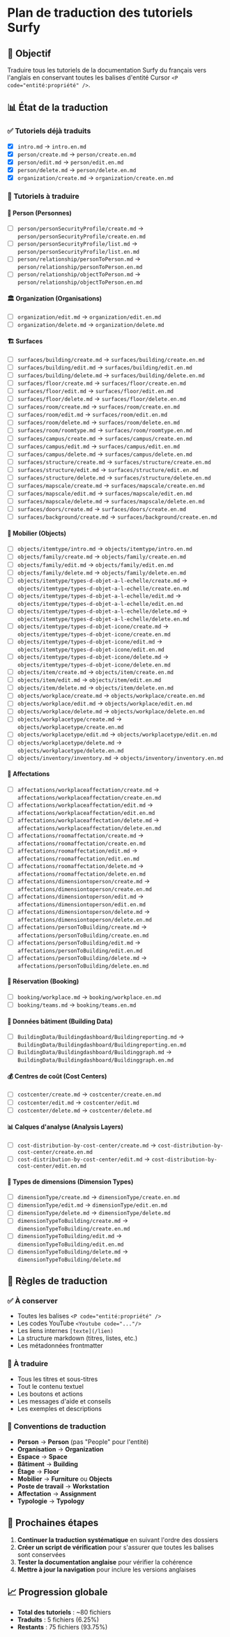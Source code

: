 # Plan de traduction des tutoriels Surfy

## 🎯 Objectif
Traduire tous les tutoriels de la documentation Surfy du français vers l'anglais en conservant toutes les balises d'entité Cursor `<P code="entité:propriété" />`.

## 📊 État de la traduction

### ✅ Tutoriels déjà traduits
- [x] `intro.md` → `intro.en.md`
- [x] `person/create.md` → `person/create.en.md`
- [x] `person/edit.md` → `person/edit.en.md`
- [x] `person/delete.md` → `person/delete.en.md`
- [x] `organization/create.md` → `organization/create.en.md`

### 🔄 Tutoriels à traduire

#### 📁 Person (Personnes)
- [ ] `person/personSecurityProfile/create.md` → `person/personSecurityProfile/create.en.md`
- [ ] `person/personSecurityProfile/list.md` → `person/personSecurityProfile/list.en.md`
- [ ] `person/relationship/personToPerson.md` → `person/relationship/personToPerson.en.md`
- [ ] `person/relationship/objectToPerson.md` → `person/relationship/objectToPerson.en.md`

#### 🏛️ Organization (Organisations)
- [ ] `organization/edit.md` → `organization/edit.en.md`
- [ ] `organization/delete.md` → `organization/delete.md`

#### 🏗️ Surfaces
- [ ] `surfaces/building/create.md` → `surfaces/building/create.en.md`
- [ ] `surfaces/building/edit.md` → `surfaces/building/edit.en.md`
- [ ] `surfaces/building/delete.md` → `surfaces/building/delete.en.md`
- [ ] `surfaces/floor/create.md` → `surfaces/floor/create.en.md`
- [ ] `surfaces/floor/edit.md` → `surfaces/floor/edit.en.md`
- [ ] `surfaces/floor/delete.md` → `surfaces/floor/delete.en.md`
- [ ] `surfaces/room/create.md` → `surfaces/room/create.en.md`
- [ ] `surfaces/room/edit.md` → `surfaces/room/edit.en.md`
- [ ] `surfaces/room/delete.md` → `surfaces/room/delete.en.md`
- [ ] `surfaces/room/roomtype.md` → `surfaces/room/roomtype.en.md`
- [ ] `surfaces/campus/create.md` → `surfaces/campus/create.en.md`
- [ ] `surfaces/campus/edit.md` → `surfaces/campus/edit.en.md`
- [ ] `surfaces/campus/delete.md` → `surfaces/campus/delete.en.md`
- [ ] `surfaces/structure/create.md` → `surfaces/structure/create.en.md`
- [ ] `surfaces/structure/edit.md` → `surfaces/structure/edit.en.md`
- [ ] `surfaces/structure/delete.md` → `surfaces/structure/delete.en.md`
- [ ] `surfaces/mapscale/create.md` → `surfaces/mapscale/create.en.md`
- [ ] `surfaces/mapscale/edit.md` → `surfaces/mapscale/edit.en.md`
- [ ] `surfaces/mapscale/delete.md` → `surfaces/mapscale/delete.en.md`
- [ ] `surfaces/doors/create.md` → `surfaces/doors/create.en.md`
- [ ] `surfaces/background/create.md` → `surfaces/background/create.en.md`

#### 🏢 Mobilier (Objects)
- [ ] `objects/itemtype/intro.md` → `objects/itemtype/intro.en.md`
- [ ] `objects/family/create.md` → `objects/family/create.en.md`
- [ ] `objects/family/edit.md` → `objects/family/edit.en.md`
- [ ] `objects/family/delete.md` → `objects/family/delete.en.md`
- [ ] `objects/itemtype/types-d-objet-a-l-echelle/create.md` → `objects/itemtype/types-d-objet-a-l-echelle/create.en.md`
- [ ] `objects/itemtype/types-d-objet-a-l-echelle/edit.md` → `objects/itemtype/types-d-objet-a-l-echelle/edit.en.md`
- [ ] `objects/itemtype/types-d-objet-a-l-echelle/delete.md` → `objects/itemtype/types-d-objet-a-l-echelle/delete.en.md`
- [ ] `objects/itemtype/types-d-objet-icone/create.md` → `objects/itemtype/types-d-objet-icone/create.en.md`
- [ ] `objects/itemtype/types-d-objet-icone/edit.md` → `objects/itemtype/types-d-objet-icone/edit.en.md`
- [ ] `objects/itemtype/types-d-objet-icone/delete.md` → `objects/itemtype/types-d-objet-icone/delete.en.md`
- [ ] `objects/item/create.md` → `objects/item/create.en.md`
- [ ] `objects/item/edit.md` → `objects/item/edit.en.md`
- [ ] `objects/item/delete.md` → `objects/item/delete.en.md`
- [ ] `objects/workplace/create.md` → `objects/workplace/create.en.md`
- [ ] `objects/workplace/edit.md` → `objects/workplace/edit.en.md`
- [ ] `objects/workplace/delete.md` → `objects/workplace/delete.en.md`
- [ ] `objects/workplacetype/create.md` → `objects/workplacetype/create.en.md`
- [ ] `objects/workplacetype/edit.md` → `objects/workplacetype/edit.en.md`
- [ ] `objects/workplacetype/delete.md` → `objects/workplacetype/delete.en.md`
- [ ] `objects/inventory/inventory.md` → `objects/inventory/inventory.en.md`

#### 🔗 Affectations
- [ ] `affectations/workplaceaffectation/create.md` → `affectations/workplaceaffectation/create.en.md`
- [ ] `affectations/workplaceaffectation/edit.md` → `affectations/workplaceaffectation/edit.en.md`
- [ ] `affectations/workplaceaffectation/delete.md` → `affectations/workplaceaffectation/delete.en.md`
- [ ] `affectations/roomaffectation/create.md` → `affectations/roomaffectation/create.en.md`
- [ ] `affectations/roomaffectation/edit.md` → `affectations/roomaffectation/edit.en.md`
- [ ] `affectations/roomaffectation/delete.md` → `affectations/roomaffectation/delete.en.md`
- [ ] `affectations/dimensiontoperson/create.md` → `affectations/dimensiontoperson/create.en.md`
- [ ] `affectations/dimensiontoperson/edit.md` → `affectations/dimensiontoperson/edit.en.md`
- [ ] `affectations/dimensiontoperson/delete.md` → `affectations/dimensiontoperson/delete.en.md`
- [ ] `affectations/personToBuilding/create.md` → `affectations/personToBuilding/create.en.md`
- [ ] `affectations/personToBuilding/edit.md` → `affectations/personToBuilding/edit.en.md`
- [ ] `affectations/personToBuilding/delete.md` → `affectations/personToBuilding/delete.en.md`

#### 📅 Réservation (Booking)
- [ ] `booking/workplace.md` → `booking/workplace.en.md`
- [ ] `booking/teams.md` → `booking/teams.en.md`

#### 🏢 Données bâtiment (Building Data)
- [ ] `BuildingData/Buildingdashboard/Buildingreporting.md` → `BuildingData/Buildingdashboard/Buildingreporting.en.md`
- [ ] `BuildingData/Buildingdashboard/Buildinggraph.md` → `BuildingData/Buildingdashboard/Buildinggraph.en.md`

#### 💰 Centres de coût (Cost Centers)
- [ ] `costcenter/create.md` → `costcenter/create.en.md`
- [ ] `costcenter/edit.md` → `costcenter/edit.md`
- [ ] `costcenter/delete.md` → `costcenter/delete.md`

#### 📊 Calques d'analyse (Analysis Layers)
- [ ] `cost-distribution-by-cost-center/create.md` → `cost-distribution-by-cost-center/create.en.md`
- [ ] `cost-distribution-by-cost-center/edit.md` → `cost-distribution-by-cost-center/edit.en.md`

#### 🔧 Types de dimensions (Dimension Types)
- [ ] `dimensionType/create.md` → `dimensionType/create.en.md`
- [ ] `dimensionType/edit.md` → `dimensionType/edit.en.md`
- [ ] `dimensionType/delete.md` → `dimensionType/delete.md`
- [ ] `dimensionTypeToBuilding/create.md` → `dimensionTypeToBuilding/create.en.md`
- [ ] `dimensionTypeToBuilding/edit.md` → `dimensionTypeToBuilding/edit.en.md`
- [ ] `dimensionTypeToBuilding/delete.md` → `dimensionTypeToBuilding/delete.md`

## 🎯 Règles de traduction

### ✅ À conserver
- Toutes les balises `<P code="entité:propriété" />`
- Les codes YouTube `<Youtube code="..."/>`
- Les liens internes `[texte](/lien)`
- La structure markdown (titres, listes, etc.)
- Les métadonnées frontmatter

### 🔄 À traduire
- Tous les titres et sous-titres
- Tout le contenu textuel
- Les boutons et actions
- Les messages d'aide et conseils
- Les exemples et descriptions

### 📝 Conventions de traduction
- **Person** → **Person** (pas "People" pour l'entité)
- **Organisation** → **Organization**
- **Espace** → **Space**
- **Bâtiment** → **Building**
- **Étage** → **Floor**
- **Mobilier** → **Furniture** ou **Objects**
- **Poste de travail** → **Workstation**
- **Affectation** → **Assignment**
- **Typologie** → **Typology**

## 🚀 Prochaines étapes

1. **Continuer la traduction systématique** en suivant l'ordre des dossiers
2. **Créer un script de vérification** pour s'assurer que toutes les balises sont conservées
3. **Tester la documentation anglaise** pour vérifier la cohérence
4. **Mettre à jour la navigation** pour inclure les versions anglaises

## 📈 Progression globale
- **Total des tutoriels** : ~80 fichiers
- **Traduits** : 5 fichiers (6.25%)
- **Restants** : 75 fichiers (93.75%)
